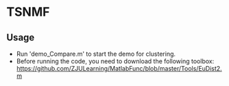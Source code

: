 # TSNMF
## Usage
* Run 'demo_Compare.m' to start the demo for clustering.
* Before running the code, you need to download the following toolbox: https://github.com/ZJULearning/MatlabFunc/blob/master/Tools/EuDist2.m
